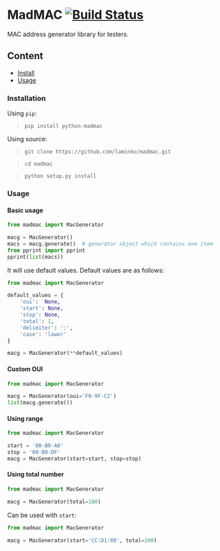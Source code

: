 # MadMAC [![Build Status](https://travis-ci.com/laminko/madmac.svg?branch=master)](https://travis-ci.com/laminko/madmac)

MAC address generator library for testers.

## Content

- [Install](#installation)
- [Usage](#usage)


### Installation

Using `pip`:

> `pip install python-madmac`


Using source:

> `git clone https://github.com/laminko/madmac.git`

> `cd madmac`

> `python setup.py install`


### Usage

#### Basic usage

```python
from madmac import MacGenerator

macg = MacGenerator()
macs = macg.generate()  # generator object which contains one item
from pprint import pprint
pprint(list(macs))
```

It will use default values. Default values are as follows:

```python
from madmac import MacGenerator

default_values = {
    'oui':  None,
    'start': None,
    'stop': None,
    'total': 1,
    'delimiter': ':',
    'case': 'lower'
}

macg = MacGenerator(**default_values)
```

#### Custom OUI

```python
from madmac import MacGenerator

macg = MacGenerator(oui='F0-9F-C2')
list(macg.generate())
```

#### Using range

```python
from madmac import MacGenerator

start = '00-B0-A0'
stop = '00-B0-DF'
macg = MacGenerator(start=start, stop=stop)
```

#### Using total number

```python
from madmac import MacGenerator

macg = MacGenerator(total=100)
```

Can be used with `start`:

```python
from madmac import MacGenerator

macg = MacGenerator(start='CC:D1:00', total=100)
```